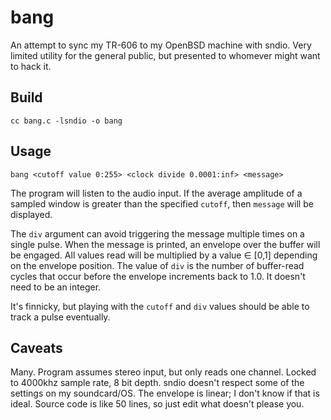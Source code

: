 # bang

An attempt to sync my TR-606 to my OpenBSD machine with sndio. Very limited utility for the general public, but presented to whomever might want to hack it.

## Build

    cc bang.c -lsndio -o bang

## Usage

    bang <cutoff value 0:255> <clock divide 0.0001:inf> <message>

The program will listen to the audio input. If the average amplitude of a sampled window is greater than the specified `cutoff`, then `message` will be displayed.

The `div` argument can avoid triggering the message multiple times on a single pulse. When the message is printed, an envelope over the buffer will be engaged. All values read will be multiplied by a value ∈ [0,1] depending on the envelope position. The value of `div` is the number of buffer-read cycles that occur before the envelope increments back to 1.0. It doesn't need to be an integer.

It's finnicky, but playing with the `cutoff` and `div` values should be able to track a pulse eventually.

## Caveats

Many. Program assumes stereo input, but only reads one channel. Locked to 4000khz sample rate, 8 bit depth. sndio doesn't respect some of the settings on my soundcard/OS. The envelope is linear; I don't know if that is ideal. Source code is like 50 lines, so just edit what doesn't please you.
